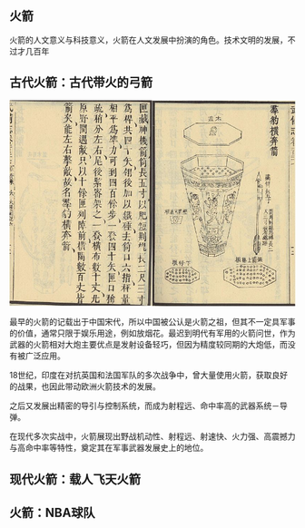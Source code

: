 ## 火箭

火箭的人文意义与科技意义，火箭在人文发展中扮演的角色。技术文明的发展，不过才几百年

## 古代火箭：古代带火的弓箭

![](/assets/群豹奔橫箭.jpg)

最早的火箭的记载出于中国宋代，所以中国被公认是火箭之祖，但其不一定具军事的价值，通常只限于娱乐用途，例如放烟花。最迟到明代有军用的火箭问世，作为武器的火箭相对大炮主要优点是发射设备轻巧，但因为精度较同期的大炮低，而没有被广泛应用。

18世纪，印度在对抗英国和法国军队的多次战争中，曾大量使用火箭，获取良好的战果，也因此带动欧洲火箭技术的发展。

之后又发展出精密的导引与控制系统，而成为射程远、命中率高的武器系统－导弹。

在现代多次实战中，火箭展现出野战机动性、射程远、射速快、火力强、高震撼力与高命中率等特性，奠定其在军事武器发展史上的地位。

## 现代火箭：载人飞天火箭

## 火箭：NBA球队

